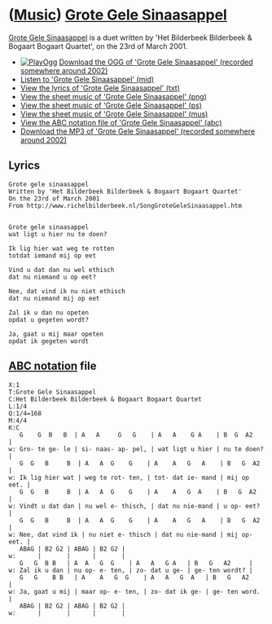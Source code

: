 # ([Music](Music.htm)) [Grote Gele Sinaasappel](SongGroteGeleSinaasappel.htm)

[Grote Gele Sinaasappel](SongGroteGeleSinaasappel.htm) is a duet written
by 'Het Bilderbeek Bilderbeek & Bogaart Bogaart Quartet', on the 23rd of
March 2001.

-   [![PlayOgg](http://static.fsf.org/playogg/Play_ogg_80x15.png "I support PlayOgg!")](http://playogg.org)
    [Download the OGG of 'Grote Gele Sinaasappel' (recorded somewhere
    around 2002)](CD01_04GroteGeleSinaasappel.ogg)
-   [Listen to 'Grote Gele Sinaasappel'
    (mid)](SongGroteGeleSinaasappel.mid)
-   [View the lyrics of 'Grote Gele Sinaasappel'
    (txt)](SongGroteGeleSinaasappel.txt)
-   [View the sheet music of 'Grote Gele Sinaasappel'
    (png)](SongGroteGeleSinaasappel.png)
-   [View the sheet music of 'Grote Gele Sinaasappel'
    (ps)](SongGroteGeleSinaasappel.ps)
-   [View the sheet music of 'Grote Gele Sinaasappel'
    (mus)](SongGroteGeleSinaasappel.mus)
-   [View the ABC notation file of 'Grote Gele Sinaasappel'
    (abc)](SongGroteGeleSinaasappel.abc)
-   [Download the MP3 of 'Grote Gele Sinaasappel' (recorded somewhere
    around 2002)](CD01_04GroteGeleSinaasappel.mp3)

## Lyrics

```
Grote gele sinaasappel
Written by 'Het Bilderbeek Bilderbeek & Bogaart Bogaart Quartet'
On the 23rd of March 2001 
From http://www.richelbilderbeek.nl/SongGroteGeleSinaasappel.htm


Grote gele sinaasappel 
wat ligt u hier nu te doen? 
 
Ik lig hier wat weg te rotten 
totdat iemand mij op eet 
 
Vind u dat dan nu wel ethisch 
dat nu niemand u op eet? 
 
Nee, dat vind ik nu niet ethisch 
dat nu niemand mij op eet 
 
Zal ik u dan nu opeten 
opdat u gegeten wordt? 
 
Ja, gaat u mij maar opeten 
opdat ik gegeten wordt 
```

## [ABC notation](MusicAbc.htm) file


```
X:1
T:Grote Gele Sinaasappel
C:Het Bilderbeek Bilderbeek & Bogaart Bogaart Quartet
L:1/4
Q:1/4=168
M:4/4
K:C
   G    G  B   B  | A   A     G   G    | A   A    G A    | B  G  A2    |
w: Gro- te ge- le | si- naas- ap- pel, | wat ligt u hier | nu te doen? |
   G  G   B     B  | A   A  G    G    | A    A   G   A    | B   G  A2   |
w: Ik lig hier wat | weg te rot- ten, | tot- dat ie- mand | mij op eet. |
   G  G   B     B  | A   A  G    G    | A    A   G  A    | B   G  A2  |
w: Vindt u dat dan | nu wel e- thisch, | dat nu nie-mand | u op- eet? |
   G  G   B     B  | A   A  G    G    | A    A   G   A    | B   G  A2    |
w: Nee, dat vind ik | nu niet e- thisch | dat nu nie-mand | mij op- eet. |
   ABAG | B2 G2 | ABAG | B2 G2 |
w:      |       |      |       |
   G   G  B B   | A  A   G  G    | A   A   G A   | B   G   A2     |
w: Zal ik u dan | nu op- e- ten, | zo- dat u ge- | ge- ten wordt? |
   G   G    B B   | A    A   G  G    | A   A   G  A   | B   G   A2    |
w: Ja, gaat u mij | maar op- e- ten, | zo- dat ik ge- | ge- ten word. |
   ABAG | B2 G2 | ABAG | B2 G2 |
w:      |       |      |       |
```